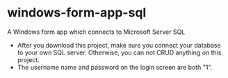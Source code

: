 # windows-form-app-sql
A Windows form app which connects to Microsoft Server SQL


- After you download this project, make sure you connect your database to your own SQL server. Otherwise, you can not CRUD anything on this project.
- The username name and password on the login screen are both "1".
